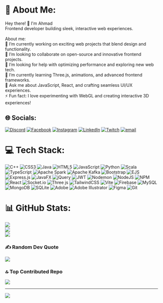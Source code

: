 # 💫 About Me:

Hey there! 👋 I'm Ahmad<br>Frontend developer building sleek, interactive web experiences.<br><br>About me:<br>🔭 I’m currently working on exciting web projects that blend design and functionality.<br>👯 I’m looking to collaborate on open-source and innovative frontend projects.<br>🤝 I’m looking for help with optimizing performance and exploring new web tech.<br>🌱 I’m currently learning Three.js, animations, and advanced frontend frameworks.<br>💬 Ask me about JavaScript, React, and crafting seamless UI/UX experiences.<br>⚡ Fun fact: I love experimenting with WebGL and creating interactive 3D experiences!

## 🌐 Socials:

[![Discord](https://img.shields.io/badge/Discord-%237289DA.svg?logo=discord&logoColor=white)](https://discord.gg/@c0unt3rfe1t) [![Facebook](https://img.shields.io/badge/Facebook-%231877F2.svg?logo=Facebook&logoColor=white)](https://facebook.com/Ahmadiyrot) [![Instagram](https://img.shields.io/badge/Instagram-%23E4405F.svg?logo=Instagram&logoColor=white)](https://instagram.com/ahmad.iyrot) [![LinkedIn](https://img.shields.io/badge/LinkedIn-%230077B5.svg?logo=linkedin&logoColor=white)](https://linkedin.com/in/ahmadiyrot) [![Twitch](https://img.shields.io/badge/Twitch-%239146FF.svg?logo=Twitch&logoColor=white)](https://twitch.tv/Ahmadiyrot) [![email](https://img.shields.io/badge/Email-D14836?logo=gmail&logoColor=white)](mailto:ahmadiyroot@gmail.com)

# 💻 Tech Stack:

![C++](https://img.shields.io/badge/c++-%2300599C.svg?style=flat&logo=c%2B%2B&logoColor=white) ![CSS3](https://img.shields.io/badge/css3-%231572B6.svg?style=flat&logo=css3&logoColor=white) ![Java](https://img.shields.io/badge/java-%23ED8B00.svg?style=flat&logo=openjdk&logoColor=white) ![HTML5](https://img.shields.io/badge/html5-%23E34F26.svg?style=flat&logo=html5&logoColor=white) ![JavaScript](https://img.shields.io/badge/javascript-%23323330.svg?style=flat&logo=javascript&logoColor=%23F7DF1E) ![Python](https://img.shields.io/badge/python-3670A0?style=flat&logo=python&logoColor=ffdd54) ![Scala](https://img.shields.io/badge/scala-%23DC322F.svg?style=flat&logo=scala&logoColor=white) ![TypeScript](https://img.shields.io/badge/typescript-%23007ACC.svg?style=flat&logo=typescript&logoColor=white) ![Apache Spark](https://img.shields.io/badge/Apache%20Spark-FDEE21?style=flat&logo=apachespark&logoColor=black) ![Apache Kafka](https://img.shields.io/badge/Apache%20Kafka-000?style=flat&logo=apachekafka) ![Bootstrap](https://img.shields.io/badge/bootstrap-%238511FA.svg?style=flat&logo=bootstrap&logoColor=white) ![EJS](https://img.shields.io/badge/ejs-%23B4CA65.svg?style=flat&logo=ejs&logoColor=black) ![Express.js](https://img.shields.io/badge/express.js-%23404d59.svg?style=flat&logo=express&logoColor=%2361DAFB) ![JavaFX](https://img.shields.io/badge/javafx-%23FF0000.svg?style=flat&logo=javafx&logoColor=white) ![jQuery](https://img.shields.io/badge/jquery-%230769AD.svg?style=flat&logo=jquery&logoColor=white) ![JWT](https://img.shields.io/badge/JWT-black?style=flat&logo=JSON%20web%20tokens) ![Nodemon](https://img.shields.io/badge/NODEMON-%23323330.svg?style=flat&logo=nodemon&logoColor=%BBDEAD) ![NodeJS](https://img.shields.io/badge/node.js-6DA55F?style=flat&logo=node.js&logoColor=white) ![NPM](https://img.shields.io/badge/NPM-%23CB3837.svg?style=flat&logo=npm&logoColor=white) ![React](https://img.shields.io/badge/react-%2320232a.svg?style=flat&logo=react&logoColor=%2361DAFB) ![Socket.io](https://img.shields.io/badge/Socket.io-black?style=flat&logo=socket.io&badgeColor=010101) ![Three js](https://img.shields.io/badge/threejs-black?style=flat&logo=three.js&logoColor=white) ![TailwindCSS](https://img.shields.io/badge/tailwindcss-%2338B2AC.svg?style=flat&logo=tailwind-css&logoColor=white) ![Vite](https://img.shields.io/badge/vite-%23646CFF.svg?style=flat&logo=vite&logoColor=white) ![Firebase](https://img.shields.io/badge/firebase-a08021?style=flat&logo=firebase&logoColor=ffcd34) ![MySQL](https://img.shields.io/badge/mysql-4479A1.svg?style=flat&logo=mysql&logoColor=white) ![MongoDB](https://img.shields.io/badge/MongoDB-%234ea94b.svg?style=flat&logo=mongodb&logoColor=white) ![SQLite](https://img.shields.io/badge/sqlite-%2307405e.svg?style=flat&logo=sqlite&logoColor=white) ![Adobe](https://img.shields.io/badge/adobe-%23FF0000.svg?style=flat&logo=adobe&logoColor=white) ![Adobe Illustrator](https://img.shields.io/badge/adobe%20illustrator-%23FF9A00.svg?style=flat&logo=adobe%20illustrator&logoColor=white) ![Figma](https://img.shields.io/badge/figma-%23F24E1E.svg?style=flat&logo=figma&logoColor=white) ![Git](https://img.shields.io/badge/git-%23F05033.svg?style=flat&logo=git&logoColor=white)

# 📊 GitHub Stats:

![](https://github-readme-stats.vercel.app/api?username=Ahmadiyrot&theme=dark&hide_border=false&include_all_commits=true&count_private=true)<br/> ![](https://nirzak-streak-stats.vercel.app/?user=Ahmadiyrot&theme=dark&hide_border=false)<br/> ![](https://github-readme-stats.vercel.app/api/top-langs/?username=Ahmadiyrot&theme=dark&hide_border=false&include_all_commits=true&count_private=true&layout=compact)

### ✍️ Random Dev Quote

![](https://quotes-github-readme.vercel.app/api?type=horizontal&theme=dark)

### 🔝 Top Contributed Repo

![](https://github-contributor-stats.vercel.app/api?username=Ahmadiyrot&limit=5&theme=dark&combine_all_yearly_contributions=true)

---

[![](https://visitcount.itsvg.in/api?id=Ahmadiyrot&icon=2&color=8)](https://visitcount.itsvg.in)


